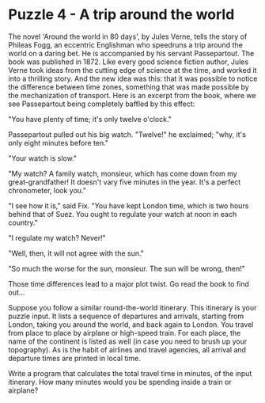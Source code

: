 # Puzzle 4 - A trip around the world

The novel 'Around the world in 80 days', by Jules Verne, tells the story of Phileas Fogg, an eccentric Englishman who speedruns a trip around the world on a daring bet. He is accompanied by his servant Passepartout. The book was published in 1872. Like every good science fiction author, Jules Verne took ideas from the cutting edge of science at the time, and worked it into a thrilling story. And the new idea was this: that it was possible to notice the difference between time zones, something that was made possible by the mechanization of transport. Here is an excerpt from the book, where we see Passepartout being completely baffled by this effect:

"You have plenty of time; it's only twelve o'clock."

Passepartout pulled out his big watch. "Twelve!" he exclaimed; "why, it's only eight minutes before ten."

"Your watch is slow."

"My watch? A family watch, monsieur, which has come down from my great-grandfather! It doesn't vary five minutes in the year. It's a perfect chronometer, look you."

"I see how it is," said Fix. "You have kept London time, which is two hours behind that of Suez. You ought to regulate your watch at noon in each country."

"I regulate my watch? Never!"

"Well, then, it will not agree with the sun."

"So much the worse for the sun, monsieur. The sun will be wrong, then!"

Those time differences lead to a major plot twist. Go read the book to find out...

Suppose you follow a similar round-the-world itinerary. This itinerary is your puzzle input. It lists a sequence of departures and arrivals, starting from London, taking you around the world, and back again to London. You travel from place to place by airplane or high-speed train. For each place, the name of the continent is listed as well (in case you need to brush up your topography). As is the habit of airlines and travel agencies, all arrival and departure times are printed in local time.

Write a program that calculates the total travel time in minutes, of the input itinerary. How many minutes would you be spending inside a train or airplane?